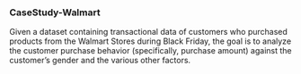 ### CaseStudy-Walmart
Given a dataset containing transactional data of customers who purchased products from the Walmart Stores during Black Friday, the goal is to analyze the customer purchase behavior (specifically, purchase amount) against the customer’s gender and the various other factors.
